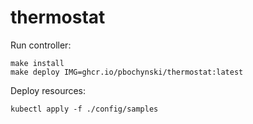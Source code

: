 # thermostat

Run controller:
```
make install 
make deploy IMG=ghcr.io/pbochynski/thermostat:latest
```

Deploy resources:
```
kubectl apply -f ./config/samples
```